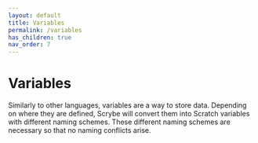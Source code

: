 ```yaml
---
layout: default
title: Variables
permalink: /variables
has_children: true
nav_order: 7
---
```


# Variables

Similarly to other languages, variables are a way to store data. Depending on where they are defined, Scrybe will convert them into Scratch variables with different naming schemes. These different naming schemes are necessary so that no naming conflicts arise.
